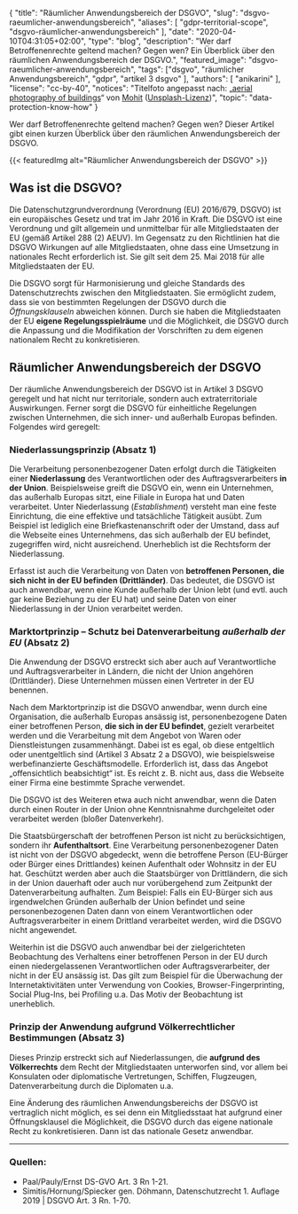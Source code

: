 {
    "title": "Räumlicher Anwendungsbereich der DSGVO",
    "slug": "dsgvo-raeumlicher-anwendungsbereich",
    "aliases": [ "gdpr-territorial-scope", "dsgvo-räumlicher-anwendungsbereich" ],
    "date": "2020-04-10T04:31:05+02:00",
    "type": "blog",
    "description": "Wer darf Betroffenenrechte geltend machen? Gegen wen? Ein Überblick über den räumlichen Anwendungsbereich der DSGVO.",
    "featured_image": "dsgvo-raeumlicher-anwendungsbereich",
    "tags": ["dsgvo", "räumlicher Anwendungsbereich", "gdpr", "artikel 3 dsgvo" ],
    "authors": [ "anikarini" ],
    "license": "cc-by-40",
    "notices": "Titelfoto angepasst nach: „[aerial photography of buildings](https://unsplash.com/photos/6M9xiVgkoN0)“ von [Mohit](https://unsplash.com/@98mohitkumar) ([Unsplash-Lizenz](https://unsplash.com/license))",
    "topic": "data-protection-know-how"
}

Wer darf Betroffenenrechte geltend machen? Gegen wen? Dieser Artikel gibt einen kurzen Überblick über den räumlichen Anwendungsbereich der DSGVO.

{{< featuredImg alt="Räumlicher Anwendungsbereich der DSGVO" >}}

## Was ist die DSGVO? 

Die Datenschutzgrundverordnung (Verordnung (EU) 2016/679, DSGVO) ist ein europäisches Gesetz und trat im Jahr 2016 in Kraft. Die DSGVO ist eine Verordnung und gilt allgemein und unmittelbar für alle Mitgliedstaaten der EU (gemäß Artikel 288 (2) AEUV). Im Gegensatz zu den Richtlinien hat die DSGVO Wirkungen auf alle Mitgliedstaaten, ohne dass eine Umsetzung in nationales Recht erforderlich ist. Sie gilt seit dem 25. Mai 2018 für alle Mitgliedstaaten der EU.  

Die DSGVO sorgt für Harmonisierung und gleiche Standards des Datenschutzrechts zwischen den Mitgliedstaaten. Sie ermöglicht zudem, dass sie von bestimmten Regelungen der DSGVO durch die *Öffnungsklauseln* abweichen können. Durch sie haben die Mitgliedstaaten der EU **eigene Regelungsspielräume** und die Möglichkeit, die DSGVO durch die Anpassung und die Modifikation der Vorschriften zu dem eigenen nationalem Recht zu konkretisieren. 

## Räumlicher Anwendungsbereich der DSGVO

Der räumliche Anwendungsbereich der DSGVO ist in Artikel 3 DSGVO geregelt und hat nicht nur territoriale, sondern auch extraterritoriale Auswirkungen. Ferner sorgt die DSGVO für einheitliche Regelungen zwischen Unternehmen, die sich inner- und außerhalb Europas befinden. Folgendes wird geregelt:

### Niederlassungsprinzip (Absatz 1)

Die Verarbeitung personenbezogener Daten erfolgt durch die Tätigkeiten einer **Niederlassung** des Verantwortlichen oder des Auftragsverarbeiters **in der Union**. Beispielsweise greift die DSGVO ein, wenn ein Unternehmen, das außerhalb Europas sitzt, eine Filiale in Europa hat und Daten verarbeitet. Unter Niederlassung (*Establishment*) versteht man eine feste Einrichtung, die eine effektive und tatsächliche Tätigkeit ausübt. Zum Beispiel ist lediglich eine Briefkastenanschrift oder der Umstand, dass auf die Webseite eines Unternehmens, das sich außerhalb der EU befindet, zugegriffen wird, nicht ausreichend. Unerheblich ist die Rechtsform der Niederlassung. 

Erfasst ist auch die Verarbeitung von Daten von **betroffenen Personen, die sich nicht in der EU befinden (Drittländer)**. Das bedeutet, die DSGVO ist auch anwendbar, wenn eine Kunde außerhalb der Union lebt (und evtl. auch gar keine Beziehung zu der EU hat) und seine Daten von einer Niederlassung in der Union verarbeitet werden. 

### Marktortprinzip – Schutz bei Datenverarbeitung *außerhalb der EU* (Absatz 2)

Die Anwendung der DSGVO erstreckt sich aber auch auf Verantwortliche und Auftragsverarbeiter in Ländern, die nicht der Union angehören (Drittländer). Diese Unternehmen müssen einen Vertreter in der EU benennen.

Nach dem Marktortprinzip ist die DSGVO anwendbar, wenn durch eine Organisation, die außerhalb Europas ansässig ist, personenbezogene Daten einer betroffenen Person, **die sich in der EU befindet**, gezielt verarbeitet werden und die Verarbeitung mit dem Angebot von Waren oder Dienstleistungen zusammenhängt. Dabei ist es egal, ob diese entgeltlich oder unentgeltlich sind (Artikel 3 Absatz 2 a DSGVO), wie beispielsweise werbefinanzierte Geschäftsmodelle. Erforderlich ist, dass das Angebot „offensichtlich beabsichtigt“ ist. Es reicht z.&nbsp;B. nicht aus, dass die Webseite einer Firma eine bestimmte Sprache verwendet.

Die DSGVO ist des Weiteren etwa auch nicht anwendbar, wenn die Daten durch einen Router in der Union ohne Kenntnisnahme durchgeleitet oder verarbeitet werden (bloßer Datenverkehr).

Die Staatsbürgerschaft der betroffenen Person ist nicht zu berücksichtigen, sondern ihr **Aufenthaltsort**. Eine Verarbeitung personenbezogener Daten ist nicht von der DSGVO abgedeckt, wenn die betroffene Person (EU-Bürger oder Bürger eines Drittlandes) keinen Aufenthalt oder Wohnsitz in der EU hat. Geschützt werden aber auch die Staatsbürger von Drittländern, die sich in der Union dauerhaft oder auch nur vorübergehend zum Zeitpunkt der Datenverarbeitung aufhalten. Zum Beispiel: Falls ein EU-Bürger sich aus irgendwelchen Gründen außerhalb der Union befindet und seine personenbezogenen Daten dann von einem Verantwortlichen oder Auftragsverarbeiter in einem Drittland verarbeitet werden, wird die DSGVO nicht angewendet.

Weiterhin ist die DSGVO auch anwendbar bei der zielgerichteten Beobachtung des Verhaltens einer betroffenen Person in der EU durch einen niedergelassenen Verantwortlichen oder Auftragsverarbeiter, der nicht in der EU ansässig ist. Das gilt zum Beispiel für die Überwachung der Internetaktivitäten unter Verwendung von Cookies, Browser-Fingerprinting, Social Plug-Ins, bei Profiling u.a. Das Motiv der Beobachtung ist unerheblich. 

### Prinzip der Anwendung aufgrund Völkerrechtlicher Bestimmungen (Absatz 3)

Dieses Prinzip erstreckt sich auf Niederlassungen, die **aufgrund des Völkerrechts** dem Recht der Mitgliedstaaten unterworfen sind, vor allem bei Konsulaten oder diplomatische Vertretungen, Schiffen, Flugzeugen, Datenverarbeitung durch die Diplomaten u.a.

Eine Änderung des räumlichen Anwendungsbereichs der DSGVO ist vertraglich nicht möglich, es sei denn ein Mitgliedsstaat hat aufgrund einer Öffnungsklausel die Möglichkeit, die DSGVO durch das eigene nationale Recht zu konkretisieren. Dann ist das nationale Gesetz anwendbar. <!-- TODO: Hier wäre es toll zu wissen, ob es dazu Beispiele gibt. -->

---

### Quellen:

- Paal/Pauly/Ernst DS-GVO Art. 3 Rn 1-21.
- Simitis/Hornung/Spiecker gen. Döhmann, Datenschutzrecht 1. Auflage 2019 | DSGVO Art. 3 Rn. 1-70.
